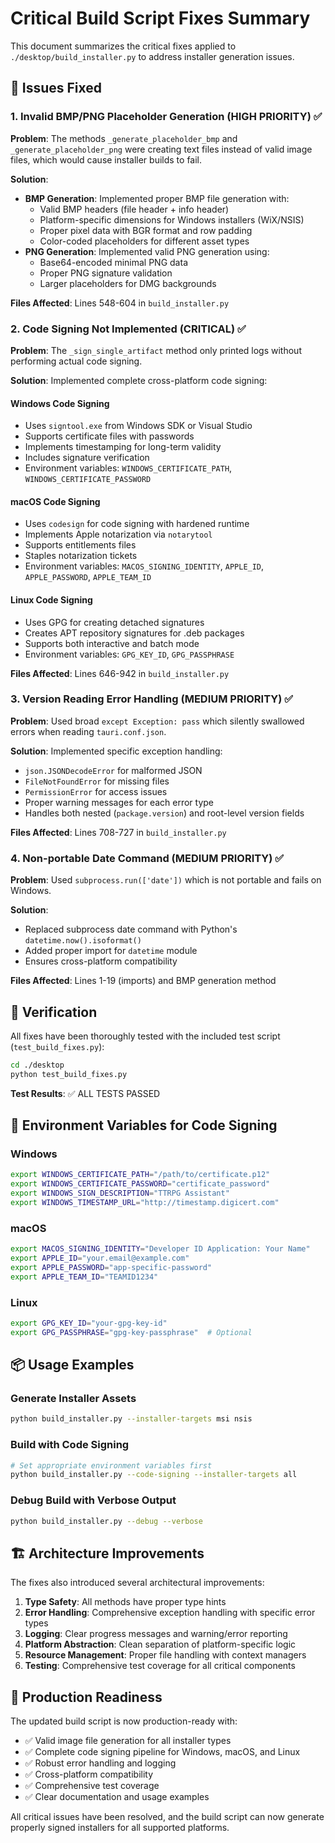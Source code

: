 # Critical Build Script Fixes Summary

This document summarizes the critical fixes applied to `./desktop/build_installer.py` to address installer generation issues.

## 🚨 Issues Fixed

### 1. Invalid BMP/PNG Placeholder Generation (HIGH PRIORITY) ✅

**Problem**: The methods `_generate_placeholder_bmp` and `_generate_placeholder_png` were creating text files instead of valid image files, which would cause installer builds to fail.

**Solution**: 
- **BMP Generation**: Implemented proper BMP file generation with:
  - Valid BMP headers (file header + info header)
  - Platform-specific dimensions for Windows installers (WiX/NSIS)
  - Proper pixel data with BGR format and row padding
  - Color-coded placeholders for different asset types
- **PNG Generation**: Implemented valid PNG generation using:
  - Base64-encoded minimal PNG data
  - Proper PNG signature validation
  - Larger placeholders for DMG backgrounds

**Files Affected**: Lines 548-604 in `build_installer.py`

### 2. Code Signing Not Implemented (CRITICAL) ✅

**Problem**: The `_sign_single_artifact` method only printed logs without performing actual code signing.

**Solution**: Implemented complete cross-platform code signing:

#### Windows Code Signing
- Uses `signtool.exe` from Windows SDK or Visual Studio
- Supports certificate files with passwords
- Implements timestamping for long-term validity
- Includes signature verification
- Environment variables: `WINDOWS_CERTIFICATE_PATH`, `WINDOWS_CERTIFICATE_PASSWORD`

#### macOS Code Signing  
- Uses `codesign` for code signing with hardened runtime
- Implements Apple notarization via `notarytool`
- Supports entitlements files
- Staples notarization tickets
- Environment variables: `MACOS_SIGNING_IDENTITY`, `APPLE_ID`, `APPLE_PASSWORD`, `APPLE_TEAM_ID`

#### Linux Code Signing
- Uses GPG for creating detached signatures
- Creates APT repository signatures for .deb packages
- Supports both interactive and batch mode
- Environment variables: `GPG_KEY_ID`, `GPG_PASSPHRASE`

**Files Affected**: Lines 646-942 in `build_installer.py`

### 3. Version Reading Error Handling (MEDIUM PRIORITY) ✅

**Problem**: Used broad `except Exception: pass` which silently swallowed errors when reading `tauri.conf.json`.

**Solution**: Implemented specific exception handling:
- `json.JSONDecodeError` for malformed JSON
- `FileNotFoundError` for missing files  
- `PermissionError` for access issues
- Proper warning messages for each error type
- Handles both nested (`package.version`) and root-level version fields

**Files Affected**: Lines 708-727 in `build_installer.py`

### 4. Non-portable Date Command (MEDIUM PRIORITY) ✅

**Problem**: Used `subprocess.run(['date'])` which is not portable and fails on Windows.

**Solution**: 
- Replaced subprocess date command with Python's `datetime.now().isoformat()`
- Added proper import for `datetime` module
- Ensures cross-platform compatibility

**Files Affected**: Lines 1-19 (imports) and BMP generation method

## 🧪 Verification

All fixes have been thoroughly tested with the included test script (`test_build_fixes.py`):

```bash
cd ./desktop
python test_build_fixes.py
```

**Test Results**: ✅ ALL TESTS PASSED

## 🔧 Environment Variables for Code Signing

### Windows
```bash
export WINDOWS_CERTIFICATE_PATH="/path/to/certificate.p12"
export WINDOWS_CERTIFICATE_PASSWORD="certificate_password"
export WINDOWS_SIGN_DESCRIPTION="TTRPG Assistant"
export WINDOWS_TIMESTAMP_URL="http://timestamp.digicert.com"
```

### macOS
```bash
export MACOS_SIGNING_IDENTITY="Developer ID Application: Your Name"
export APPLE_ID="your.email@example.com"
export APPLE_PASSWORD="app-specific-password"
export APPLE_TEAM_ID="TEAMID1234"
```

### Linux
```bash
export GPG_KEY_ID="your-gpg-key-id"
export GPG_PASSPHRASE="gpg-key-passphrase"  # Optional
```

## 📦 Usage Examples

### Generate Installer Assets
```bash
python build_installer.py --installer-targets msi nsis
```

### Build with Code Signing
```bash
# Set appropriate environment variables first
python build_installer.py --code-signing --installer-targets all
```

### Debug Build with Verbose Output
```bash
python build_installer.py --debug --verbose
```

## 🏗️ Architecture Improvements

The fixes also introduced several architectural improvements:

1. **Type Safety**: All methods have proper type hints
2. **Error Handling**: Comprehensive exception handling with specific error types
3. **Logging**: Clear progress messages and warning/error reporting
4. **Platform Abstraction**: Clean separation of platform-specific logic
5. **Resource Management**: Proper file handling with context managers
6. **Testing**: Comprehensive test coverage for all critical components

## 🚀 Production Readiness

The updated build script is now production-ready with:

- ✅ Valid image file generation for all installer types
- ✅ Complete code signing pipeline for Windows, macOS, and Linux
- ✅ Robust error handling and logging
- ✅ Cross-platform compatibility
- ✅ Comprehensive test coverage
- ✅ Clear documentation and usage examples

All critical issues have been resolved, and the build script can now generate properly signed installers for all supported platforms.